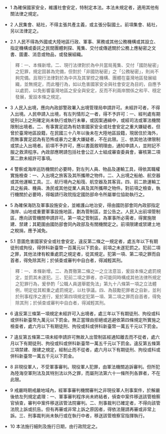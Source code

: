 * 1 為確保國家安全，維護社會安定，特制定本法。本法未規定者，適用其他有關法律之規定。

* 2 人民集會、結社，不得主張共產主義，或主張分裂國土。前項集會、結社，另以法律定之。

* 2.1 人民不得為外國或大陸地區行政、軍事、黨務或其他公務機構或其設立、指定機構或委託之民間團體刺探、蒐集、交付或傳遞關於公務上應秘密之文書、圖畫、消息或物品，或發展組織。

> 釋：一、本條新增。二、現行法律對於為中共當局蒐集、交付「國防秘密」之犯罪，規定固甚為完備，但對於「非國防秘密」之「公務秘密」，則尚不夠完備。且現行法律對於為中共及其掌控之機構、團體在臺灣地區發展組織，並無規定，而此種行為，如以危害國家安全與社會安定為目的，自應予以處罰，以免影響臺灣地區之安全與安定，反而不利兩岸關係之和平、穩定發展，爰設本條之規定。

* 3 人民入出境，應向內政部警政署入出境管理局申請許可。未經許可者，不得入出境。人民申請入出境，有左列情形之一者，得不予許可：一、經判處有期徒刑以上之刑確定尚未執行或執行未畢，或因案通緝中，或經司法或軍法機關限制出境者。二、有事實足認為有妨害國家安全或社會安定之重大嫌疑者。但曾於臺灣地區設籍，在民國三十八年以後未在大陸地區設籍，現居住於海外，而無事實足認為有恐怖或暴力之重大嫌疑者，不在此限。三、依其他法律限制或禁止入出境者。前項不予許可，應以書面敘明理由，通知申請人，並附記不服之救濟程序。內政部應聘請包括社會公正人士組成審查委員會，審核第二項第二款未經許可事項。

* 4 警察或海岸巡防機關於必要時，對左列人員、物品及運輸工具，得依其職權實施檢查：一、入出境之旅客及其所攜帶之物件。二、入出境之船舶、航空器或其他運輸工具。三、航行境內之船筏、航空器及其客貨。四、前二款運輸工具之船員、機員、漁民或其他從業人員及其所攜帶之物件。對前項之檢查，執行機關於必要時，得報請行政院指定國防部命令所屬單位協助執行之。

* 5 為確保海防及軍事設施安全，並維護山地治安，得由國防部會同內政部指定海岸、山地或重要軍事設施地區，劃為管制區，並公告之。人民入出前項管制區，應向該管機關申請許可。第一項之管制區，為軍事所必需者，得實施限建、禁建；其範圍由國防部會同內政部及有關機關定之。前項限建或禁建土地之稅捐，應予減免。

* 5.1 意圖危害國家安全或社會安定，違反第二條之一規定者，處五年以下有期徒刑或拘役，得併科新臺幣一百萬元以下罰金。前項之未遂犯罰之。犯前二項之罪，其他法律有較重處罰之規定者，從其規定。犯第一項、第二項之罪而自首者，得免除其刑；於偵查或審判中自白者，得減輕其刑。

> 釋：一、本條新增。二、為貫徹第二條之一之立法意旨，爰設本條之處罰規定，並罰其未遂犯。三、犯前二項之罪者，亦可能同時構成其他法律所規定之犯罪行為，爰參酌「公職人員選舉罷免法」第九十八條第一項之立法體例，明定從其較重之處罰規定，以杜爭議。四、為鼓勵犯罪者之自新，並利於刑事程序之進行，爰於第四項規定犯第一項、第二項之罪而自首者，得免除其刑；於偵查或審判中自白者，得減輕其刑。

* 6 違反第三條第一項規定未經許可入出境者，處三年以下有期徒刑、拘役或科或併科新臺幣九萬元以下罰金。無正當理由拒絕或逃避依第四條規定所實施之檢查者，處六月以下有期徒刑、拘役或科或併科新臺幣一萬五千元以下罰金。

* 7 違反第五條第二項未經申請許可無故入出管制區經通知離去而不從者，處六月以下有期徒刑、拘役或科或併科新臺幣一萬五千元以下罰金。違反第五條第三項禁建、限建之規定，經制止而不從者，處六月以下有期徒刑、拘役或科或併科新臺幣一萬五千元以下罰金。

* 8 非現役軍人，不受軍事審判。現役軍人犯罪，由軍法機關追訴審判。但所犯為陸海空軍刑法及其特別法以外之罪，而屬刑法第六十一條所列各罪者，不在此限。

* 9 戒嚴時期戒嚴地域內，經軍事審判機關審判之非現役軍人刑事案件，於解嚴後依左列規定處理：一、軍事審判程序尚未終結者，偵查中案件移送該管檢察官偵查，審判中案件移送該管法院審判。二、刑事裁判已確定者，不得向該管法院上訴或抗告。但有再審或非常上訴之原因者，得依法聲請再審或非常上訴。三、刑事裁判尚未執行或在執行中者，移送該管檢察官指揮執行。

* 10 本法施行細則及施行日期，由行政院定之。


